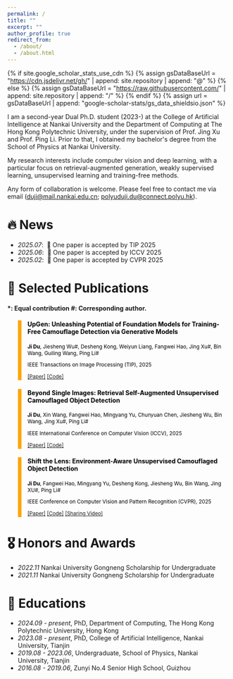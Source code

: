 ```yaml
---
permalink: /
title: ""
excerpt: ""
author_profile: true
redirect_from: 
  - /about/
  - /about.html
---
```


{% if site.google_scholar_stats_use_cdn %}
{% assign gsDataBaseUrl = "https://cdn.jsdelivr.net/gh/" | append: site.repository | append: "@" %}
{% else %}
{% assign gsDataBaseUrl = "https://raw.githubusercontent.com/" | append: site.repository | append: "/" %}
{% endif %}
{% assign url = gsDataBaseUrl | append: "google-scholar-stats/gs_data_shieldsio.json" %}

<span class='anchor' id='about-me'></span>

I am a second-year Dual Ph.D. student (2023-) at the College of Artificial Intelligence at Nankai University and the Department of Computing at The Hong Kong Polytechnic University, under the supervision of Prof. Jing Xu and Prof. Ping Li. Prior to that, I obtained my bachelor's degree from the School of Physics at Nankai University.

My research interests include computer vision and deep learning, with a particular focus on retrieval-augmented generation, weakly supervised learning, unsupervised learning and training-free methods.

Any form of collaboration is welcome. Please feel free to contact me via email (duji@mail.nankai.edu.cn; polyuduji.du@connect.polyu.hk).


# 🔥 News
- *2025.07*: &nbsp;🎉 One paper is accepted by TIP 2025
- *2025.06*: &nbsp;🎉 One paper is accepted by ICCV 2025
- *2025.02*: &nbsp;🎉 One paper is accepted by CVPR 2025

# 📝 Selected Publications 

#### *: Equal contribution #: Corresponding author.

<blockquote style="color: black;  border-width: 8px; border-color: orange">   
  <h4>UpGen: Unleashing Potential of Foundation Models for Training-Free Camouflage Detection via Generative Models</h4>   
  <sub><p style="line-height:15px"> <b>Ji Du</b>, Jiesheng Wu#, Desheng Kong, Weiyun Liang, Fangwei Hao, Jing Xu#, Bin Wang, Guiling Wang, Ping Li#</p> 
  <p style="line-height:15px">IEEE Transactions on Image Processing (TIP), 2025</p>   
  <p style="line-height:15px"> <a href="https://doi.org/10.1109/TIP.2025.3599101">[Paper]</a> <a href="https://github.com/xiaohainku/UpGen" class="redlink">[Code]</a> </p>   
  </sub>
</blockquote>

<blockquote style="color: black;  border-width: 8px; border-color: orange">   
  <h4>Beyond Single Images: Retrieval Self-Augmented Unsupervised Camouflaged Object Detection</h4>   
  <sub><p style="line-height:15px"> <b>Ji Du</b>, Xin Wang, Fangwei Hao, Mingyang Yu, Chunyuan Chen, Jiesheng Wu, Bin Wang, Jing Xu#, Ping Li#</p> 
  <p style="line-height:15px">IEEE International Conference on Computer Vision (ICCV), 2025</p>   
  <p style="line-height:15px"> <a href="https://iccv.thecvf.com/virtual/2025/poster/1636">[Paper]</a> <a href="https://github.com/xiaohainku/RISE" class="redlink">[Code]</a> </p>   
  </sub>
</blockquote>

<blockquote style="color: black;  border-width: 8px; border-color: orange">   
  <h4>Shift the Lens: Environment-Aware Unsupervised Camouflaged Object Detection</h4>   
  <sub><p style="line-height:15px"> <b>Ji Du</b>, Fangwei Hao, Mingyang Yu, Desheng Kong, Jiesheng Wu, Bin Wang, Jing XU#, Ping Li#</p> 
  <p style="line-height:15px">IEEE Conference on Computer Vision and Pattern Recognition (CVPR), 2025</p>   
  <p style="line-height:15px"> <a href="https://openaccess.thecvf.com/content/CVPR2025/html/Du_Shift_the_Lens_Environment-Aware_Unsupervised_Camouflaged_Object_Detection_CVPR_2025_paper.html">[Paper]</a> <a href="https://github.com/xiaohainku/EASE" class="redlink">[Code]</a> <a href="https://www.bilibili.com/video/BV1Tu8Dz5EsT/?share_source=copy_web&vd_source=678c5663eb1607760dc08b4ede52edf2" class="redlink">[Sharing Video]</a> </p>   
  </sub>
</blockquote>

# 🎖 Honors and Awards

- *2022.11*  Nankai University Gongneng Scholarship for Undergraduate
- *2021.11*  Nankai University Gongneng Scholarship for Undergraduate

# 📖 Educations

- *2024.09 - present*, PhD, Department of Computing, The Hong Kong Polytechnic University, Hong Kong
- *2023.08 - present*, PhD, College of Artificial Intelligence, Nankai University, Tianjin
- *2019.08 - 2023.06*, Undergraduate, School of Physics, Nankai University, Tianjin
- *2016.08 - 2019.06*, Zunyi No.4 Senior High School, Guizhou
